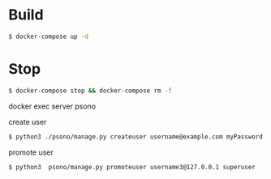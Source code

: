 # Build


```sh
$ docker-compose up -d
```

# Stop

```sh
$ docker-compose stop && docker-compose rm -f
```

docker exec server psono 

create user 
```sh
$ python3 ./psono/manage.py createuser username@example.com myPassword email@something.com
```
promote user 
```sh
$ python3  psono/manage.py promoteuser username3@127.0.0.1 superuser
```

